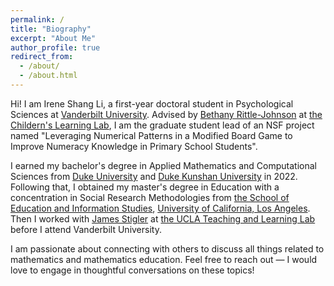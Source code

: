 ```yaml
---
permalink: /
title: "Biography"
excerpt: "About Me"
author_profile: true
redirect_from: 
  - /about/
  - /about.html
---
```


Hi! I am Irene Shang Li, a first-year doctoral student in Psychological Sciences at [Vanderbilt University](https://peabody.vanderbilt.edu/). Advised by [Bethany Rittle-Johnson](https://www.vanderbilt.edu/psychological_sciences/bio/bethany-rittle-johnson) at [the Childern's Learning Lab](https://peabody.vanderbilt.edu/academics/departments/psych/research-labs/childrens-learning-lab/), I am the graduate student lead of an NSF project named "Leveraging Numerical Patterns in a Modified Board Game to Improve Numeracy Knowledge in Primary School Students".

I earned my bachelor's degree in Applied Mathematics and Computational Sciences from [Duke University](https://duke.edu) and [Duke Kunshan University](https://www.dukekunshan.edu.cn) in 2022. Following that, I obtained my master's degree in Education with a concentration in Social Research Methodologies from [the School of Education and Information Studies](https://seis.ucla.edu), [University of California, Los Angeles](https://www.ucla.edu). Then I worked with [James Stigler](https://www.psych.ucla.edu/faculty-page/stigler) at [the UCLA Teaching and Learning Lab](https://uclatall.com) before I attend Vanderbilt University.

I am passionate about connecting with others to discuss all things related to mathematics and mathematics education. Feel free to reach out — I would love to engage in thoughtful conversations on these topics!
